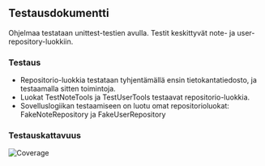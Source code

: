 
## Testausdokumentti

Ohjelmaa testataan unittest-testien avulla. Testit keskittyvät note- ja user-repository-luokkiin.

### Testaus

- Repositorio-luokkia testataan tyhjentämällä ensin tietokantatiedosto, ja testaamalla sitten toimintoja.
- Luokat TestNoteTools ja TestUserTools testaavat repositorio-luokkia.
- Sovelluslogiikan testaamiseen on luotu omat repositorioluokat: FakeNoteRepository ja FakeUserRepository

### Testauskattavuus

<img src="covergae.png"
	alt="Coverage" />

